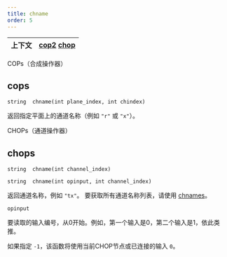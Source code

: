 ```yaml
---
title: chname
order: 5
---
```

| 上下文 | [cop2](../contexts/cop2.html)  [chop](../contexts/chop.html) |
| --- | --- |

COPs（合成操作器）

## cops

`string  chname(int plane_index, int chindex)`

返回指定平面上的通道名称（例如 `"r"` 或 `"x"`）。

CHOPs（通道操作器）

## chops

`string  chname(int channel_index)`

`string  chname(int opinput, int channel_index)`

返回通道名称，例如 `"tx"`。
要获取所有通道名称列表，请使用 [chnames](../chop/chnames "返回指定CHOP输入的所有通道名称")。

`opinput`

要读取的输入编号，从0开始。例如，第一个输入是0，第二个输入是1，依此类推。

如果指定 `-1`，该函数将使用当前CHOP节点或已连接的输入 `0`。
